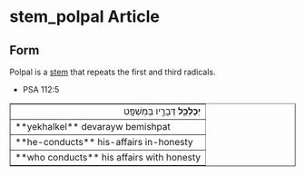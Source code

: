 # stem_polpal Article

## Form
Polpal is a [stem](https://git.door43.org/Door43/en-uhg/src/master/content/stem/02.md) that repeats the first and third radicals. 

* PSA 112:5
<table border="1" class="docutils">
<colgroup>
<col width="100%" />
</colgroup>
<tbody valign="top">
<tr class="row-odd" align="right"><td><b>יְכַלְכֵּ֖ל</b> דְּבָרָ֣יו בְּמִשְׁפָּֽט</td>
</tr>
<tr class="row-even"><td>**yekhalkel** devarayw bemishpat</td>
</tr>
<tr class="row-odd"><td>**he-conducts** his-affairs in-honesty</td>
</tr>
<tr class="row-even"><td>**who conducts** his affairs with honesty</td>
</tr>
</tbody>
</table>